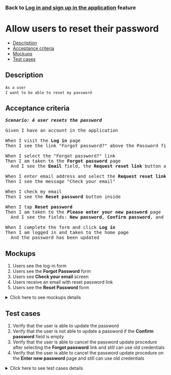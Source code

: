 ### Back to [Log in and sign up in the application](../../) feature

# Allow users to reset their password

- [Description](#description)
- [Acceptance criteria](#acceptance-criteria)
- [Mockups](#mockups)
- [Test cases](#test-cases)

## Description

    As a user
    I want to be able to reset my password

## Acceptance criteria

<pre>
<b><i>Scenario: A user resets the password</i></b>

Given I have an account in the application

When I visit the <b>Log in</b> page
Then I see the link "Forgot password?" above the Password field

When I select the "Forgot password?" link
Then I am taken to the <b>Forgot password</b> page
  And I see the <b>Email</b> field, the <b>Request reset link</b> button and the <b>Back to Log In</b> link

When I enter email address and select the <b>Request reset link</b>
Then I see the message "Check your email"

When I check my email
Then I see the <b>Reset password</b> button inside

When I tap <b>Reset password</b>
Then I am taken to the <b>Please enter your new password</b> page
  And I see the fields: <b>New password</b>, <b>Confirm password</b>, and the <b>Log in</b> button

When I complete the form and click <b>Log in</b>
Then I am logged in and taken to the home page
  And the password has been updated
</pre>

## Mockups

1. Users see the log-in form
2. Users see the <b>Forgot Password</b> form
3. Users see <b>Check your email</b> screen
4. Users receive an email with reset password link
5. Users see the <b>Reset Password</b> form

<details>
  <summary>Click here to see mockups details</summary>

**1. Users see the log-in form:**

![Users see the log-in form](/products/sports_hub_portal/mobile_application_features/log_in_and_sign_up/images/application_log_in_form.png)

**2. Users see the Forgot Password form:**

![Users see the Forgot Password form](/products/sports_hub_portal/mobile_application_features/log_in_and_sign_up/images/application_forgot_password_form.png)

**3. Users see Check your email screen:**

![Users see Check your email screen](/products/sports_hub_portal/mobile_application_features/log_in_and_sign_up/images/application_check_your_email_to_reset_password.png)

**4. Users receive an email with reset password link:**

![Users receive an email with reset password link](/products/sports_hub_portal/mobile_application_features/log_in_and_sign_up/images/email_reset_password.png)

**5. Users see the Reset Password form:**

![Users see the Reset Password form](/products/sports_hub_portal/mobile_application_features/log_in_and_sign_up/images/application_reset_password_form.png)

</details>

## Test cases

1. Verify that the user is able to update the password
2. Verify that the user is not able to update a password if the <b>Confirm password</b> field is empty
3. Verify that the user is able to cancel the password update procedure after selecting the <b>Forgot password</b> link and still can use old credentials
4. Verify that the user is able to cancel the password update procedure on the <b>Enter new password</b> page and still can use old credentials

<details>
  <summary>Click here to see test cases details</summary>

### **#1. Verify that the user is able to update the password**

|Preconditions|Steps|Expected result
------|-------|----------
|- Go to the Sports Hub home page</br>- The user is registered in the system|1) Tap **Log in**</br>2) Select the **Forgot password?** link</br>3) Enter your email</br>4) Select the **Request reset link**</br>5) Check your email</br>6) Tap **Reset password**</br>7) Enter the new password in the **New password** and **Confirm password** fields</br>8) Tap **Change password**</br>9) Enter old credentials</br>10) Tap **Log in**</br>11) Enter new credentials</br>12) Tap **Log in**|8) The user is redirected to the **Log in** page and receives the message "Your password has been updated"</br>10) The user is not logged in. Message about invalid credentials appears</br>12) The user is logged in|

### **#2. Verify that the user is not able to update a password if the Confirm password field is empty**

|Preconditions|Steps|Expected result
------|-------|----------
|- Go to the Sports Hub home page</br>- The user is registered in the system|1) Tap **Log in**</br>2) Select the **Forgot password?** link</br>3) Enter your email</br>4) Select the **Request reset link**</br>5) Check your email</br>6) Tap **Reset Password**</br>7) Enter the new password in the **New password** field</br>8) Do not enter the new password in the **Confirm password** field</br>9) Tap **Log in**|9) The user receives the error message that the required fields can not be empty|

### **#3. Verify that the user is able to cancel the password update procedure after selecting the Forgot password link and still can use old credentials**

|Preconditions|Steps|Expected result
------|-------|----------
|- Go to the Sports Hub home page</br>- The user is registered in the system|1) Tap **Log in**</br>2) Select the **Forgot password?** link</br>3) Enter your email</br>4) Tap **Back to log in**</br>5) Enter old credentials</br>6) Tap **Log in**|4) The **Log in** page opens</br>6) The user is logged in|

### **#4. Verify that the user is able to cancel the password update procedure on the Enter new password page and still can use old credentials**

|Preconditions|Steps|Expected result
------|-------|----------
|- Go to the Sports Hub home page</br>- The user is registered in the system|1) Tap **Log in**</br>2) Select the **Forgot password?** link</br>3) Enter your email</br>4) Select the **Request reset link**</br>5) Check your email</br>6) Tap **Reset password**</br>7) Tap **Back to log in**</br>8) Enter old credentials</br>9) Tap **Log in**|7) The **Log in** page opens</br>9) The user is logged in|
</details>
